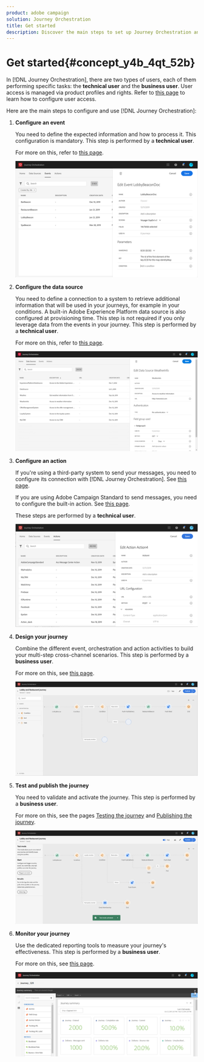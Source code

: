 ```yaml
---
product: adobe campaign
solution: Journey Orchestration
title: Get started
description: Discover the main steps to set up Journey Orchestration and build your first journey.
---
```


# Get started{#concept_y4b_4qt_52b}

In [!DNL Journey Orchestration], there are two types of users, each of them performing specific tasks: the **technical user** and the **business user**. User access is managed via product profiles and rights. Refer to [this page](../about/access-management.md) to learn how to configure user access.

Here are the main steps to configure and use [!DNL Journey Orchestration]:

1. **Configure an event**

    You need to define the expected information and how to process it. This configuration is mandatory. This step is performed by a **technical user**.

    For more on this, refer to [this page](../event/about-events.md).

    ![](../assets/journey7.png)  

1. **Configure the data source**

    You need to define a connection to a system to retrieve additional information that will be used in your journeys, for example in your conditions. A built-in Adobe Experience Platform data source is also configured at provisioning time. This step is not required if you only leverage data from the events in your journey. This step is performed by a **technical user**.

    For more on this, refer to [this page](../datasource/about-data-sources.md).
    
    ![](../assets/journey22.png)  

1. **Configure an action**

    If you're using a third-party system to send your messages, you need to configure its connection with [!DNL Journey Orchestration]. See [this page](../action/about-custom-action-configuration.md).

    If you are using Adobe Campaign Standard to send messages, you need to configure the built-in action. See [this page](../action/working-with-adobe-campaign.md). 

    These steps are performed by a **technical user**.

    ![](../assets/custom2.png)  

1. **Design your journey**

     Combine the different event, orchestration and action activities to build your multi-step cross-channel scenarios. This step is performed by a **business user**.

     For more on this, see [this page](../building-journeys/journey.md).

     ![](../assets/journeyuc2_24.png)

1. **Test and publish the journey**

    You need to validate and activate the journey. This step is performed by a **business user**.

    For more on this, see the pages [Testing the journey](../building-journeys/testing-the-journey.md) and [Publishing the journey](../building-journeys/publishing-the-journey.md).

    ![](../assets/journeyuc2_32bis.png)

1. **Monitor your journey**

    Use the dedicated reporting tools to measure your journey's effectiveness. This step is performed by a **business user**.

    For more on this, see [this page](../reporting/about-journey-reports.md).

    ![](../assets/dynamic_report_journey_12.png)

